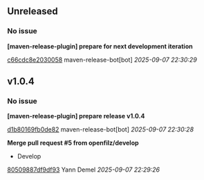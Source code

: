 ## Unreleased
### No issue

**[maven-release-plugin] prepare for next development iteration**


[c66cdc8e2030058](https://github.com/openfilz/openfilz-core/commit/c66cdc8e2030058) maven-release-bot[bot] *2025-09-07 22:30:29*


## v1.0.4
### No issue

**[maven-release-plugin] prepare release v1.0.4**


[d1b80169fb0de82](https://github.com/openfilz/openfilz-core/commit/d1b80169fb0de82) maven-release-bot[bot] *2025-09-07 22:30:28*

**Merge pull request #5 from openfilz/develop**

 * Develop

[80509887df9df93](https://github.com/openfilz/openfilz-core/commit/80509887df9df93) Yann Demel *2025-09-07 22:29:26*


